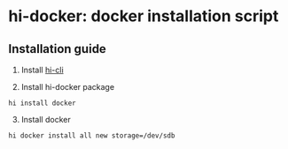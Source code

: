 # hi-docker: docker installation script

## Installation guide

1. Install [hi-cli](https://github.com/hi-cli/hi-cli)

2. Install hi-docker package
```
hi install docker
```

3. Install docker
```
hi docker install all new storage=/dev/sdb
```
